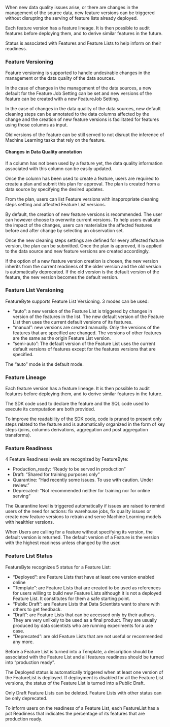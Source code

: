 When new data quality issues arise, or there are changes in the management of the source data, new feature versions can be triggered without disrupting the serving of feature lists already deployed.

Each feature version has a feature lineage. It is then possible to audit features before deploying them, and to derive similar features in the future.

Status is associated with Features and Feature Lists to help inform on their readiness.

### Feature Versioning
Feature versioning is supported to handle undesirable changes in the management or the data quality of the data sources.

In the case of changes in the management of the data sources, a new default for the Feature Job Setting can be set and new versions of the feature can be created with a new FeatureJob Setting.

In the case of changes in the data quality of the data sources, new default cleaning steps can be annotated to the data columns affected by the change and the creation of new feature versions is facilitated for features using those columns as input.

Old versions of the feature can be still served to not disrupt the inference of Machine Learning tasks that rely on the feature.

#### Changes in Data Quality annotation
If a column has not been used by a feature yet, the data quality information associated with this column can be easily updated.

Once the column has been used to create a feature, users are required to create a plan and submit this plan for approval. The plan is created from a data source by specifying the desired updates.

From the plan, users can list Feature versions with inappropriate cleaning steps setting and affected Feature List versions.

By default, the creation of new feature versions is recommended. The user can however choose to overwrite current versions. To help users evaluate the impact of the changes, users can materialize the affected features before and after change by selecting an observation set.

Once the new cleaning steps settings are defined for every affected feature version, the plan can be submitted. Once the plan is approved, it is applied to the data source and new feature versions are created accordingly.

If the option of a new feature version creation is chosen, the new version inherits from the current readiness of the older version and the old version is automatically deprecated. If the old version is the default version of the feature, the new version becomes the default version.

### Feature List Versioning
FeatureByte supports Feature List Versioning. 3 modes can be used:

* “auto”: a new version of the Feature List is triggered by changes in version of the features in the list. The new default version of the Feature List then uses the current default versions of its features.
* “manual”: new versions are created manually. Only the versions of the features that are specified are changed. The versions of other features are the same as the origin Feature List version.
* “semi-auto”: The default version of the Feature List uses the current default versions of features except for the features versions that are specified.

The “auto” mode is the default mode.

### Feature Lineage
Each feature version has a feature lineage. It is then possible to audit features before deploying them, and to derive similar features in the future.

The SDK code used to declare the feature and the SQL code used to execute its computation are both provided.

To improve the readability of the SDK code, code is pruned to present only steps related to the feature and is automatically organized in the form of key steps (joins, columns derivations, aggregation and post aggregation transforms).

### Feature Readiness
4 Feature Readiness levels are recognized by FeatureByte:

* Production_ready: “Ready to be served in production”
* Draft: “Shared for training purposes only”
* Quarantine: “Had recently some issues. To use with caution. Under review.”
* Deprecated: “Not recommended neither for training nor for online serving”

The Quarantine level is triggered automatically if issues are raised to remind users of the need for actions: fix warehouse jobs, fix quality issues or create new feature versions to retrain and serve Machine Learning models with healthier versions.

When Users are calling for a feature without specifying its version, the default version is returned. The default version of a Feature is the version with the highest readiness unless changed by the user.

### Feature List Status
FeatureByte recognizes 5 status for a Feature List:

* “Deployed”: are Feature Lists that have at least one version enabled online
* “Template”: are Feature Lists that are created to be used as references for users willing to build new Feature Lists although it is not a deployed Feature List. It constitutes for them a safe starting point.
* “Public Draft”: are Feature Lists that Data Scientists want to share with others to get feedback.
* “Draft”: are Feature Lists that can be accessed only by their authors. They are very unlikely to be used as a final product. They are usually produced by data scientists who are running experiments for a use case.
* “Deprecated”: are old Feature Lists that are not useful or recommended any more.

Before a Feature List is turned into a Template, a description should be associated with the Feature List and all features readiness should be turned into “production ready”.

The Deployed status is automatically triggered when at least one version of the FeatureList is deployed. If deployment is disabled for all the Feature List versions, the status of the Feature List is turned into a Public Draft.

Only Draft Feature Lists can be deleted. Feature Lists with other status can be only deprecated.

To inform users on the readiness of a Feature List, each FeatureList has a pct Readiness that indicates the percentage of its features that are production ready.
